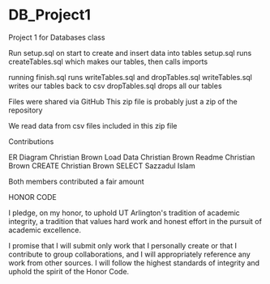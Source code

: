 # DB_Project1
Project 1 for Databases class

Run setup.sql on start to create and insert data into tables
setup.sql runs createTables.sql which makes our tables, then calls imports

running finish.sql runs writeTables.sql and dropTables.sql
writeTables.sql writes our tables back to csv
dropTables.sql drops all our tables

Files were shared via GitHub
This zip file is probably just a zip of the repository

We read data from csv files included in this zip file

Contributions

ER Diagram Christian Brown
Load Data Christian Brown
Readme Christian Brown
CREATE Christian Brown
SELECT Sazzadul Islam

Both members contributed a fair amount

HONOR CODE

I pledge, on my honor, to uphold UT Arlington's tradition of academic integrity, a tradition that values hard work and honest effort in the pursuit of academic excellence.

I promise that I will submit only work that I personally create or that I contribute to group collaborations, and I will appropriately reference any work from other sources. I will follow the highest standards of integrity and uphold the spirit of the Honor Code.
